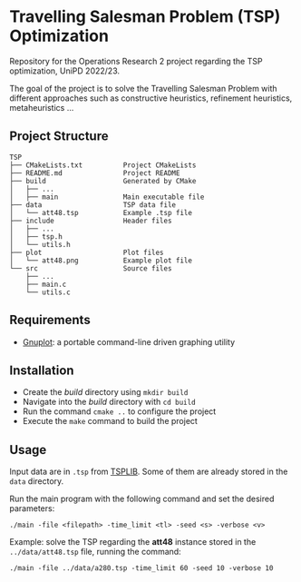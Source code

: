 # Travelling Salesman Problem (TSP) Optimization

Repository for the Operations Research 2 project regarding the TSP optimization, UniPD 2022/23.

The goal of the project is to solve the Travelling Salesman Problem with different approaches such as constructive heuristics, refinement heuristics, metaheuristics ...

## Project Structure

    TSP
    ├── CMakeLists.txt          Project CMakeLists
    ├── README.md               Project README
    ├── build                   Generated by CMake
    │   ├── ...
    │   ├── main                Main executable file
    ├── data                    TSP data file
    │   └── att48.tsp           Example .tsp file
    ├── include                 Header files
    │   ├── ...
    │   ├── tsp.h
    │   └── utils.h
    ├── plot                    Plot files
    │   └── att48.png           Example plot file
    └── src                     Source files
        ├── ...
        ├── main.c
        └── utils.c

## Requirements

* [Gnuplot](http://www.gnuplot.info/):  a portable command-line driven graphing utility

## Installation

* Create the *build* directory using `mkdir build`
* Navigate into the *build* directory with `cd build`
* Run the command `cmake ..` to configure the project
* Execute the `make` command to build the project

## Usage

Input data are in `.tsp` from [TSPLIB](http://comopt.ifi.uni-heidelberg.de/software/TSPLIB95/). Some of them are already stored in the `data` directory.

Run the main program with the following command and set the desired parameters:

```
./main -file <filepath> -time_limit <tl> -seed <s> -verbose <v>
```

Example: solve the TSP regarding the **att48** instance stored in the `../data/att48.tsp` file, running the command:

```
./main -file ../data/a280.tsp -time_limit 60 -seed 10 -verbose 10
```
